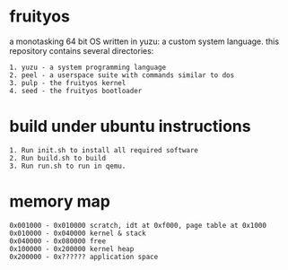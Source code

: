# fruityos

a monotasking 64 bit OS written in yuzu: a custom system language. this repository contains several directories:

	1. yuzu - a system programming language
	2. peel - a userspace suite with commands similar to dos
	3. pulp - the fruityos kernel
	4. seed - the fruityos bootloader

# build under ubuntu instructions

	1. Run init.sh to install all required software
	2. Run build.sh to build
	3. Run run.sh to run in qemu.

# memory map

	0x001000 - 0x010000 scratch, idt at 0xf000, page table at 0x1000
	0x010000 - 0x040000 kernel & stack
	0x040000 - 0x080000 free
	0x100000 - 0x200000 kernel heap
	0x200000 - 0x?????? application space

